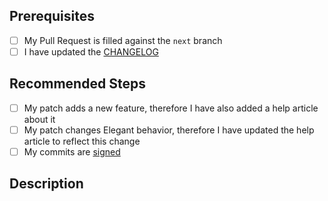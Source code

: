 <!--
    ----------^ Click "Preview" for a nicer view!
-->

<!--
    Thank you very much for contributing to Pelican-Elegant! ❤️
-->

## Prerequisites

- [ ] My Pull Request is filled against the `next` branch
- [ ] I have updated the [CHANGELOG](https://github.com/Pelican-Elegant/elegant/blob/next/CHANGELOG.md)

## Recommended Steps

<!---
    These are not mandatory and will NOT negatively effect our patch review process.
    But we encourage you to do them.
-->

- [ ] My patch adds a new feature, therefore I have also added a help article about it
- [ ] My patch changes Elegant behavior, therefore I have updated the help article to reflect this change
- [ ] My commits are [signed](https://help.github.com/en/articles/signing-commits)

## Description

<!--- Provide a general summary of the patch here -->
